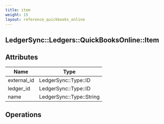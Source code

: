 ```yaml
---
title: item
weight: 15
layout: reference_quickbooks_online
---
```


## LedgerSync::Ledgers::QuickBooksOnline::Item

## Attributes

| Name | Type |
| ---- | ---- |
| external_id | LedgerSync::Type::ID |
| ledger_id | LedgerSync::Type::ID |
| name | LedgerSync::Type::String |


## Operations

